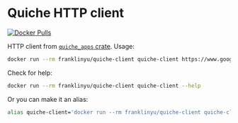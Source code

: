# Quiche HTTP client

[![Docker Pulls](https://img.shields.io/docker/pulls/franklinyu/quiche-client.svg)](https://hub.docker.com/r/franklinyu/quiche-client)

HTTP client from [`quiche_apps` crate][crate]. Usage:

```sh
docker run --rm franklinyu/quiche-client quiche-client https://www.google.com
```

[crate]: https://github.com/cloudflare/quiche/tree/0.6.0/tools/apps

Check for help:

```sh
docker run --rm franklinyu/quiche-client quiche-client --help
```

Or you can make it an alias:

```sh
alias quiche-client='docker run --rm franklinyu/quiche-client quiche-client'
```
